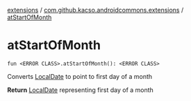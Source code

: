 [extensions](../index.md) / [com.github.kacso.androidcommons.extensions](index.md) / [atStartOfMonth](.)

# atStartOfMonth

`fun <ERROR CLASS>.atStartOfMonth(): <ERROR CLASS>`

Converts [LocalDate](#) to point to first day of a month

**Return**
[LocalDate](#) representing first day of a month

